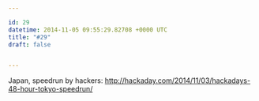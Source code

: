 ```yaml
---

id: 29
datetime: 2014-11-05 09:55:29.82708 +0000 UTC
title: "#29"
draft: false


---
```


Japan, speedrun by hackers: http://hackaday.com/2014/11/03/hackadays-48-hour-tokyo-speedrun/
